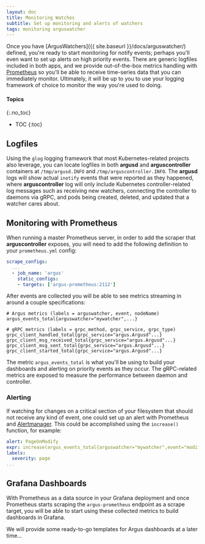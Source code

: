 ```yaml
---
layout: doc
title: Monitoring Watches
subtitle: Set up monitoring and alerts of watchers
tags: monitoring arguswatcher
---
```


Once you have [ArgusWatchers]({{ site.baseurl }}/docs/arguswatcher/) defined,
you're ready to start monitoring for notify events; perhaps you'll even want to
set up alerts on high priority events. There are generic logfiles included in
both apps, and we provide out-of-the-box metrics handling with
[Prometheus](https://prometheus.io) so you'll be able to receive time-series
data that you can immediately monitor. Ultimately, it will be up to you to use
your logging framework of choice to monitor the way you're used to doing.

#### Topics
{:.no_toc}
* TOC
{:toc}

## Logfiles

Using the `glog` logging framework that most Kubernetes-related projects also
leverage, you can locate logfiles in both **argusd** and **arguscontroller**
containers at `/tmp/argusd.INFO` and `/tmp/arguscontroller.INFO`. The
**argusd** logs will show actual `inotify` events that were reported as they
happened, where **arguscontroller** log will only include Kubernetes
controller-related log messages such as receiving new watchers, connecting the
controller to daemons via gRPC, and pods being created, deleted, and updated
that a watcher cares about.

## Monitoring with Prometheus

When running a master Prometheus server, in order to add the scraper that
**arguscontroller** exposes, you will need to add the following definition to
your `prometheus.yml` config:

```yaml
scrape_configs:
  ...
  - job_name: 'argus'
    static_configs:
    - targets: ['argus-prometheus:2112']
```

After events are collected you will be able to see metrics streaming in around
a couple specifications:

```shell
# Argus metrics (labels = arguswatcher, event, nodeName)
argus_events_total{arguswatcher="mywatcher",...}

# gRPC metrics (labels = grpc_method, grpc_service, grpc_type)
grpc_client_handled_total{grpc_service="argus.Argusd"...}
grpc_client_msg_received_total{grpc_service="argus.Argusd"...}
grpc_client_msg_sent_total{grpc_service="argus.Argusd"...}
grpc_client_started_total{grpc_service="argus.Argusd"...}
```

The metric `argus_events_total` is what you'll be using to build your dashboards
and alerting on priority events as they occur. The gRPC-related metrics are
exposed to measure the performance between daemon and controller.

### Alerting

If watching for changes on a critical section of your filesystem that should not
receive any kind of event, one could set up an alert with Prometheus and
[Alertmanager](https://prometheus.io/docs/alerting/alertmanager). This could be
accomplished using the `increase()` function, for example:

```yaml
alert: PageOnModify
expr: increase(argus_events_total{arguswatcher="mywatcher",event="modify"}[1m]) > 0
labels:
  severity: page
...
```

## Grafana Dashboards

With Prometheus as a data source in your Grafana deployment and once
Prometheus starts scraping the `argus-prometheus` endpoint as a scrape target,
you will be able to start using these collected metrics to build dashboards in
Grafana.

We will provide some ready-to-go templates for Argus dashboards at a later
time...
